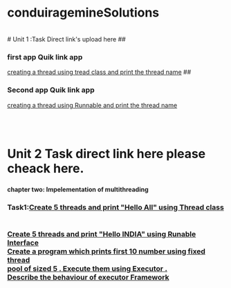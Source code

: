 # conduiragemineSolutions
<br>
# Unit 1 :Task Direct link's upload here 
## <h3>first app Quik link app</h3>
<a href="https://github.com/smartyjahid/conduiragemineSolutions/tree/main/thread%20class%20ass1">creating a thread using tread class and print the thread name</a>
## <h3>Second app Quik link app</h3>
<a href="https://github.com/smartyjahid/conduiragemineSolutions/tree/main/runable%20thread%20ass2">creating a thread using Runnable and print the thread name</a>

<br><br>
# Unit 2 Task direct link here please cheack here.

 ### <h4>chapter two: Impelementation of multithreading<h4>
  <h3> Task1:<a href="">Create 5 threads and print "Hello All" using Thread class</a><h3>
  <br>  
  <a href = "">Create 5 threads and print "Hello INDIA" using Runable Interface</a>
 <br>
  <a href=""> Create a program which prints first 10 number using fixed thread<br>
   pool of sized 5 . Execute them using Executor .
   <br>Describe the behaviour of executor Framework</a>
  
  
  
  

